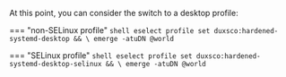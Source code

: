 At this point, you can consider the switch to a desktop profile:

=== "non-SELinux profile"
    ```shell
    eselect profile set duxsco:hardened-systemd-desktop && \
    emerge -atuDN @world
    ```

=== "SELinux profile"
    ```shell
    eselect profile set duxsco:hardened-systemd-desktop-selinux && \
    emerge -atuDN @world
    ```
